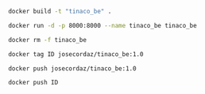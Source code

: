 
```bash
    docker build -t "tinaco_be" .
```

```bash
    docker run -d -p 8000:8000 --name tinaco_be tinaco_be
```

```bash
    docker rm -f tinaco_be
```

```bash
    docker tag ID josecordaz/tinaco_be:1.0
```

```bash
    docker push josecordaz/tinaco_be:1.0
```

```bash
    docker push ID
```